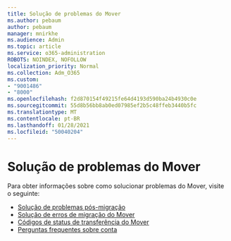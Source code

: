 ```yaml
---
title: Solução de problemas do Mover
ms.author: pebaum
author: pebaum
manager: mnirkhe
ms.audience: Admin
ms.topic: article
ms.service: o365-administration
ROBOTS: NOINDEX, NOFOLLOW
localization_priority: Normal
ms.collection: Adm_O365
ms.custom:
- "9001486"
- "8000"
ms.openlocfilehash: f2d870154f49215fe64d4193d590ba24b4930c0e
ms.sourcegitcommit: 55d8b56bb8ab0ed07985ef2b5c48ffeb3440b5fc
ms.translationtype: MT
ms.contentlocale: pt-BR
ms.lasthandoff: 01/28/2021
ms.locfileid: "50040204"
---
```

# <a name="mover-troubleshooting"></a>Solução de problemas do Mover

Para obter informações sobre como solucionar problemas do Mover, visite o seguinte:

- [Solução de problemas pós-migração](https://docs.microsoft.com/sharepointmigration/mover-post-migration-troubleshooting)  
- [Solução de erros de migração do Mover](https://docs.microsoft.com/sharepointmigration/mover-error-faq)  
- [Códigos de status de transferência do Mover](https://docs.microsoft.com/sharepointmigration/mover-transfer-status-codes)
- [Perguntas frequentes sobre conta](https://docs.microsoft.com/sharepointmigration/mover-account-faq)
